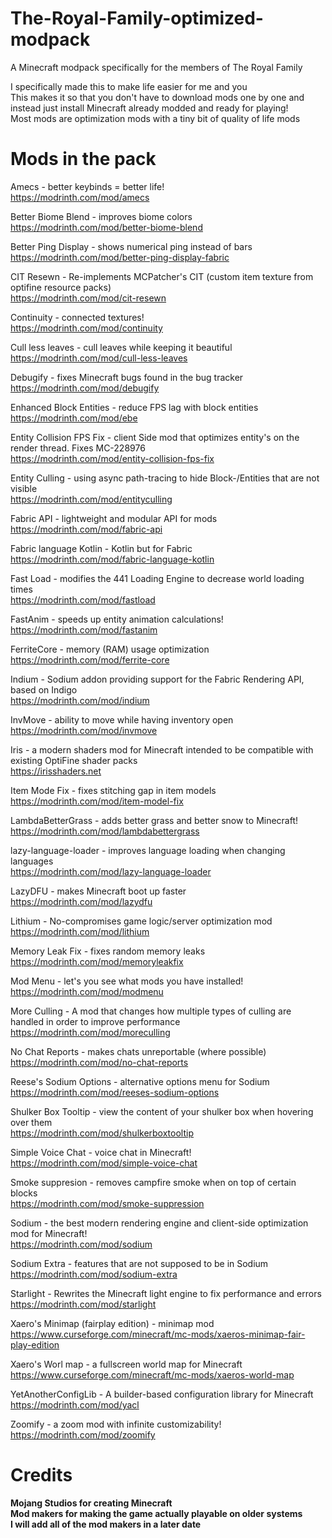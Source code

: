 # The-Royal-Family-optimized-modpack
A Minecraft modpack specifically for the members of The Royal Family

I specifically made this to make life easier for me and you<br/>
This makes it so that you don't have to download mods one by one and instead just install Minecraft already modded and ready for playing!<br/>
Most mods are optimization mods with a tiny bit of quality of life mods

# Mods in the pack
Amecs - better keybinds = better life!<br/>
https://modrinth.com/mod/amecs

Better Biome Blend - improves biome colors<br/>
https://modrinth.com/mod/better-biome-blend

Better Ping Display - shows numerical ping instead of bars<br/>
https://modrinth.com/mod/better-ping-display-fabric

CIT Resewn - Re-implements MCPatcher's CIT (custom item texture from optifine resource packs)<br />
https://modrinth.com/mod/cit-resewn

Continuity - connected textures!<br/>
https://modrinth.com/mod/continuity

Cull less leaves - cull leaves while keeping it beautiful<br/>
https://modrinth.com/mod/cull-less-leaves

Debugify - fixes Minecraft bugs found in the bug tracker<br/>
https://modrinth.com/mod/debugify

Enhanced Block Entities - reduce FPS lag with block entities<br/>
https://modrinth.com/mod/ebe

Entity Collision FPS Fix - client Side mod that optimizes entity's on the render thread. Fixes MC-228976<br/>
https://modrinth.com/mod/entity-collision-fps-fix

Entity Culling - using async path-tracing to hide Block-/Entities that are not visible<br/>
https://modrinth.com/mod/entityculling

Fabric API - lightweight and modular API for mods<br/>
https://modrinth.com/mod/fabric-api

Fabric language Kotlin - Kotlin but for Fabric<br/>
https://modrinth.com/mod/fabric-language-kotlin

Fast Load - modifies the 441 Loading Engine to decrease world loading times<br/>
https://modrinth.com/mod/fastload

FastAnim - speeds up entity animation calculations!<br/>
https://modrinth.com/mod/fastanim

FerriteCore - memory (RAM) usage optimization<br/>
https://modrinth.com/mod/ferrite-core

Indium - Sodium addon providing support for the Fabric Rendering API, based on Indigo<br/>
https://modrinth.com/mod/indium

InvMove - ability to move while having inventory open<br/>
https://modrinth.com/mod/invmove

Iris - a modern shaders mod for Minecraft intended to be compatible with existing OptiFine shader packs<br/>
https://irisshaders.net

Item Mode Fix - fixes stitching gap in item models<br/>
https://modrinth.com/mod/item-model-fix

LambdaBetterGrass - adds better grass and better snow to Minecraft!<br/>
https://modrinth.com/mod/lambdabettergrass

lazy-language-loader - improves language loading when changing languages<br/>
https://modrinth.com/mod/lazy-language-loader

LazyDFU - makes Minecraft boot up faster<br/>
https://modrinth.com/mod/lazydfu

Lithium - No-compromises game logic/server optimization mod<br/>
https://modrinth.com/mod/lithium

Memory Leak Fix - fixes random memory leaks<br/>
https://modrinth.com/mod/memoryleakfix

Mod Menu - let's you see what mods you have installed!<br/>
https://modrinth.com/mod/modmenu

More Culling - A mod that changes how multiple types of culling are handled in order to improve performance<br/>
https://modrinth.com/mod/moreculling

No Chat Reports - makes chats unreportable (where possible)<br/>
https://modrinth.com/mod/no-chat-reports

Reese's Sodium Options - alternative options menu for Sodium<br/>
https://modrinth.com/mod/reeses-sodium-options

Shulker Box Tooltip - view the content of your shulker box when hovering over them<br/>
https://modrinth.com/mod/shulkerboxtooltip

Simple Voice Chat - voice chat in Minecraft!<br/>
https://modrinth.com/mod/simple-voice-chat

Smoke suppresion - removes campfire smoke when on top of certain blocks<br/>
https://modrinth.com/mod/smoke-suppression

Sodium - the best modern rendering engine and client-side optimization mod for Minecraft!<br/>
https://modrinth.com/mod/sodium

Sodium Extra - features that are not supposed to be in Sodium<br/>
https://modrinth.com/mod/sodium-extra

Starlight - Rewrites the Minecraft light engine to fix performance and errors<br/>
https://modrinth.com/mod/starlight

Xaero's Minimap (fairplay edition) - minimap mod<br/>
https://www.curseforge.com/minecraft/mc-mods/xaeros-minimap-fair-play-edition

Xaero's Worl map - a fullscreen world map for Minecraft<br/>
https://www.curseforge.com/minecraft/mc-mods/xaeros-world-map

YetAnotherConfigLib - A builder-based configuration library for Minecraft<br/>
https://modrinth.com/mod/yacl

Zoomify - a zoom mod with infinite customizability!<br/>
https://modrinth.com/mod/zoomify

# Credits
<b>Mojang Studios for creating Minecraft</b>
<br/>
<b>Mod makers for making the game actually playable on older systems</b>
<br/>
<b>I will add all of the mod makers in a later date</b>

